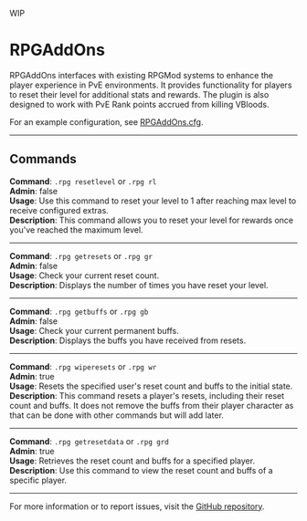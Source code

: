 WIP
# RPGAddOns

RPGAddOns interfaces with existing RPGMod systems to enhance the player experience in PvE environments. It provides functionality for players to reset their level for additional stats and rewards. The plugin is also designed to work with PvE Rank points accrued from killing VBloods.

For an example configuration, see [RPGAddOns.cfg](https://github.com/mfoltz/BlueBuilds/blob/master/RPGAddOns.cfg).

---

## Commands
**Command**: `.rpg resetlevel` or `.rpg rl`  
**Admin**: false  
**Usage**: Use this command to reset your level to 1 after reaching max level to receive configured extras.  
**Description**: This command allows you to reset your level for rewards once you've reached the maximum level.

---

**Command**: `.rpg getresets` or `.rpg gr`  
**Admin**: false  
**Usage**: Check your current reset count.  
**Description**: Displays the number of times you have reset your level.

---

**Command**: `.rpg getbuffs` or `.rpg gb`  
**Admin**: false  
**Usage**: Check your current permanent buffs.  
**Description**: Displays the buffs you have received from resets.

---

**Command**: `.rpg wiperesets` or `.rpg wr`  
**Admin**: true  
**Usage**: Resets the specified user's reset count and buffs to the initial state.  
**Description**: This command resets a player's resets, including their reset count and buffs. It does not remove the buffs from their player character as that can be done with other commands but will add later.

---

**Command**: `.rpg getresetdata` or `.rpg grd`  
**Admin**: true  
**Usage**: Retrieves the reset count and buffs for a specified player.  
**Description**: Use this command to view the reset count and buffs of a specific player.

---

For more information or to report issues, visit the [GitHub repository](https://github.com/mfoltz/BlueBuilds/tree/NagaAlpha1).
